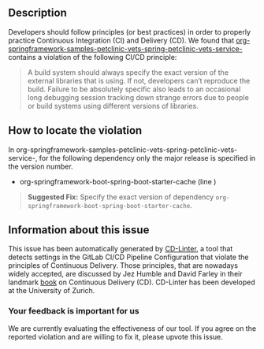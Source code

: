 
## Description
Developers should follow principles (or best practices) in order to properly practice Continuous Integration (CI) and Delivery (CD).
We found that [org-springframework-samples-petclinic-vets-spring-petclinic-vets-service-](https://gitlab.com/opentracing-workshop/spring-petclinic-kubernetes/blob/master/.gitlab-ci.yml) contains a violation of the following CI/CD principle:

> A build system should always specify the exact version of the external libraries that is using.
If not, developers can’t reproduce the build. Failure to be absolutely specific also leads to an occasional long debugging session tracking down strange errors due to people or build systems using different versions of libraries.

## How to locate the violation

In org-springframework-samples-petclinic-vets-spring-petclinic-vets-service-, for the following dependency only the major release is specified in the version number.

* org-springframework-boot-spring-boot-starter-cache (line )

> **Suggested Fix:** Specify the exact version of dependency `org-springframework-boot-spring-boot-starter-cache`.

## Information about this issue

This issue has been automatically generated by [CD-Linter](https://gitlab.com/Jancso/configuration-analytics), a tool that detects settings in the GitLab CI/CD Pipeline Configuration that violate the principles of Continuous Delivery. Those principles, that are nowadays widely accepted, are discussed by Jez Humble and David Farley in their landmark [book](https://www.oreilly.com/library/view/continuous-delivery-reliable/9780321670250/) on Continuous Delivery (CD). CD-Linter has been developed at the University of Zurich.

### Your feedback is important for us
We are currently evaluating the effectiveness of our tool. If you agree on the reported violation and are willing to fix it, please upvote this issue.